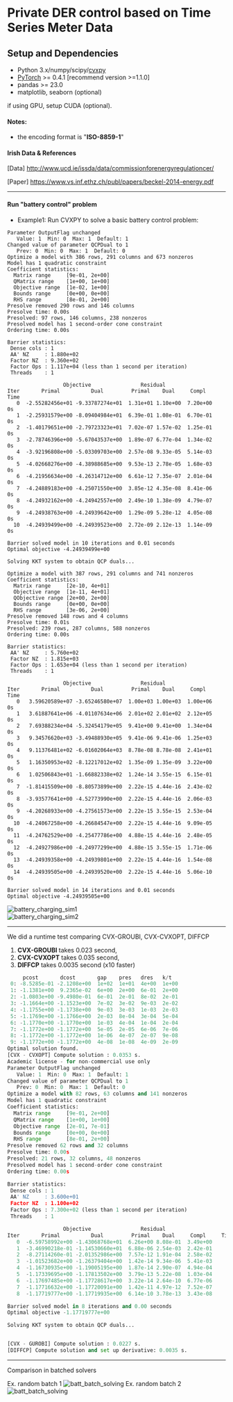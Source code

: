 # Private DER control based on Time Series Meter Data


## Setup and Dependencies

+ Python 3.x/numpy/scipy/[cvxpy](http://www.cvxpy.org/en/latest/)
+ [PyTorch](https://pytorch.org) >= 0.4.1  [recommend version >=1.1.0]
+ pandas >= 23.0
+ matplotlib, seaborn (optional)

if using GPU, setup CUDA (optional). 

#### Notes:
- the encoding format is "**ISO-8859-1**" 

#### Irish Data \& References 
[Data] http://www.ucd.ie/issda/data/commissionforenergyregulationcer/

[Paper] https://www.vs.inf.ethz.ch/publ/papers/beckel-2014-energy.pdf


***
#### Run "battery control" problem 

* Example1: Run CVXPY to solve a basic battery control problem:


```
Parameter OutputFlag unchanged
   Value: 1  Min: 0  Max: 1  Default: 1
Changed value of parameter QCPDual to 1
   Prev: 0  Min: 0  Max: 1  Default: 0
Optimize a model with 386 rows, 291 columns and 673 nonzeros
Model has 1 quadratic constraint
Coefficient statistics:
  Matrix range     [9e-01, 2e+00]
  QMatrix range    [1e+00, 1e+00]
  Objective range  [1e-02, 1e+00]
  Bounds range     [0e+00, 0e+00]
  RHS range        [8e-01, 2e+00]
Presolve removed 290 rows and 146 columns
Presolve time: 0.00s
Presolved: 97 rows, 146 columns, 238 nonzeros
Presolved model has 1 second-order cone constraint
Ordering time: 0.00s

Barrier statistics:
 Dense cols : 1
 AA' NZ     : 1.880e+02
 Factor NZ  : 9.360e+02
 Factor Ops : 1.117e+04 (less than 1 second per iteration)
 Threads    : 1

                  Objective                Residual
Iter       Primal          Dual         Primal    Dual     Compl     Time
   0  -2.55282456e+01 -9.33787274e+01  1.31e+01 1.10e+00  7.20e+00     0s
   1  -2.25931579e+00 -8.09404984e+01  6.39e-01 1.08e-01  6.70e-01     0s
   2  -1.40179651e+00 -2.79723323e+01  7.02e-07 1.57e-02  1.25e-01     0s
   3  -2.78746396e+00 -5.67043537e+00  1.89e-07 6.77e-04  1.34e-02     0s
   4  -3.92196808e+00 -5.03309703e+00  2.57e-08 9.33e-05  5.14e-03     0s
   5  -4.02668276e+00 -4.38988685e+00  9.53e-13 2.78e-05  1.68e-03     0s
   6  -4.21956634e+00 -4.26314712e+00  6.61e-12 7.35e-07  2.01e-04     0s
   7  -4.24889183e+00 -4.25071550e+00  3.85e-12 4.35e-08  8.41e-06     0s
   8  -4.24932162e+00 -4.24942557e+00  2.49e-10 1.38e-09  4.79e-07     0s
   9  -4.24938763e+00 -4.24939642e+00  1.29e-09 5.28e-12  4.05e-08     0s
  10  -4.24939499e+00 -4.24939523e+00  2.72e-09 2.12e-13  1.14e-09     0s

Barrier solved model in 10 iterations and 0.01 seconds
Optimal objective -4.24939499e+00

Solving KKT system to obtain QCP duals...

Optimize a model with 387 rows, 291 columns and 741 nonzeros
Coefficient statistics:
  Matrix range     [2e-10, 4e+01]
  Objective range  [1e-11, 4e+01]
  QObjective range [2e+00, 2e+00]
  Bounds range     [0e+00, 0e+00]
  RHS range        [3e-06, 2e+00]
Presolve removed 148 rows and 4 columns
Presolve time: 0.01s
Presolved: 239 rows, 287 columns, 588 nonzeros
Ordering time: 0.00s

Barrier statistics:
 AA' NZ     : 5.760e+02
 Factor NZ  : 1.815e+03
 Factor Ops : 1.653e+04 (less than 1 second per iteration)
 Threads    : 1

                  Objective                Residual
Iter       Primal          Dual         Primal    Dual     Compl     Time
   0   3.59620589e+07 -3.65246580e+07  1.00e+03 1.00e+03  1.00e+06     0s
   1   3.61887641e+06 -4.01107634e+06  2.01e+02 2.01e+02  2.12e+05     0s
   2   7.69388234e+04 -5.32454179e+05  9.41e+00 9.41e+00  1.34e+04     0s
   3   9.34576620e+03 -3.49488930e+05  9.41e-06 9.41e-06  1.25e+03     0s
   4   9.11376481e+02 -6.01602064e+03  8.78e-08 8.78e-08  2.41e+01     0s
   5   1.16350953e+02 -8.12217012e+02  1.35e-09 1.35e-09  3.22e+00     0s
   6   1.02506843e+01 -1.66882338e+02  1.24e-14 3.55e-15  6.15e-01     0s
   7  -1.81415509e+00 -8.80573899e+00  2.22e-15 4.44e-16  2.43e-02     0s
   8  -3.93577641e+00 -4.52773990e+00  2.22e-15 4.44e-16  2.06e-03     0s
   9  -4.20268933e+00 -4.27561573e+00  2.22e-15 3.55e-15  2.53e-04     0s
  10  -4.24067258e+00 -4.26684547e+00  2.22e-15 4.44e-16  9.09e-05     0s
  11  -4.24762529e+00 -4.25477786e+00  4.88e-15 4.44e-16  2.48e-05     0s
  12  -4.24927986e+00 -4.24977299e+00  4.88e-15 3.55e-15  1.71e-06     0s
  13  -4.24939358e+00 -4.24939801e+00  2.22e-15 4.44e-16  1.54e-08     0s
  14  -4.24939505e+00 -4.24939520e+00  2.22e-15 4.44e-16  5.06e-10     0s

Barrier solved model in 14 iterations and 0.01 seconds
Optimal objective -4.24939505e+00
```

![battery_charging_sim1](fig/Batt_basic_charging_plot_cvx.png)  
![battery_charging_sim2](fig/Batt_with_demand_charging_plot_cvx.png)  

***
We did a runtime test comparing CVX-GROUBI, CVX-CVXOPT, DIFFCP 
1. **CVX-GROUBI** takes 0.023 second, 
2. **CVX-CVXOPT** takes 0.035 second, 
3. **DIFFCP** takes 0.0035 second (x10 faster)

```python
     pcost       dcost       gap    pres   dres   k/t
 0: -8.5285e-01 -2.1208e+00  1e+02  1e+01  4e+00  1e+00
 1: -1.1381e+00  9.2365e-02  6e+00  2e+00  6e-01  2e+00
 2: -1.0803e+00 -9.4980e-01  6e-01  2e-01  8e-02  2e-01
 3: -1.1664e+00 -1.1523e+00  7e-02  3e-02  9e-03  2e-02
 4: -1.1755e+00 -1.1738e+00  9e-03  3e-03  1e-03  2e-03
 5: -1.1769e+00 -1.1766e+00  2e-03  8e-04  3e-04  5e-04
 6: -1.1770e+00 -1.1770e+00  1e-03  4e-04  1e-04  2e-04
 7: -1.1772e+00 -1.1772e+00  5e-05  2e-05  6e-06  7e-06
 8: -1.1772e+00 -1.1772e+00  1e-06  4e-07  2e-07  9e-08
 9: -1.1772e+00 -1.1772e+00  4e-08  1e-08  4e-09  2e-09
Optimal solution found.
[CVX - CVXOPT] Compute solution : 0.0353 s.
Academic license - for non-commercial use only
Parameter OutputFlag unchanged
   Value: 1  Min: 0  Max: 1  Default: 1
Changed value of parameter QCPDual to 1
   Prev: 0  Min: 0  Max: 1  Default: 0
Optimize a model with 82 rows, 63 columns and 141 nonzeros
Model has 1 quadratic constraint
Coefficient statistics:
  Matrix range     [9e-01, 2e+00]
  QMatrix range    [1e+00, 1e+00]
  Objective range  [2e-01, 7e-01]
  Bounds range     [0e+00, 0e+00]
  RHS range        [8e-01, 2e+00]
Presolve removed 62 rows and 32 columns
Presolve time: 0.00s
Presolved: 21 rows, 32 columns, 48 nonzeros
Presolved model has 1 second-order cone constraint
Ordering time: 0.00s

Barrier statistics:
 Dense cols : 1
 AA' NZ     : 3.600e+01
 Factor NZ  : 1.100e+02
 Factor Ops : 7.300e+02 (less than 1 second per iteration)
 Threads    : 1

                  Objective                Residual
Iter       Primal          Dual         Primal    Dual     Compl     Time
   0  -6.59758992e+00 -1.43068768e+01  6.26e+00 8.08e-01  3.49e+00     0s
   1  -3.46990218e-01 -1.14530660e+01  6.88e-06 2.54e-03  2.42e-01     0s
   2  -8.27114260e-01 -2.01352986e+00  7.57e-12 1.91e-04  2.58e-02     0s
   3  -1.01523682e+00 -1.26379404e+00  1.42e-14 9.34e-06  5.41e-03     0s
   4  -1.16730935e+00 -1.19005195e+00  1.87e-14 2.90e-07  4.94e-04     0s
   5  -1.17339695e+00 -1.17813502e+00  3.79e-13 5.22e-08  1.03e-04     0s
   6  -1.17697485e+00 -1.17728617e+00  3.22e-14 2.64e-10  6.77e-06     0s
   7  -1.17716632e+00 -1.17720091e+00  1.42e-11 4.97e-12  7.52e-07     0s
   8  -1.17719777e+00 -1.17719935e+00  6.14e-10 3.78e-13  3.43e-08     0s

Barrier solved model in 8 iterations and 0.00 seconds
Optimal objective -1.17719777e+00

Solving KKT system to obtain QCP duals...


[CVX - GUROBI] Compute solution : 0.0227 s.
[DIFFCP] Compute solution and set up derivative: 0.0035 s.
``` 

***
Comparison in batched solvers

Ex. random batch 1 
![batt_batch_solving](fig/batch_sol_comparison_batch_0.png)
Ex. random batch 2
![batt_batch_solving](fig/batch_sol_comparison_batch_1.png)



